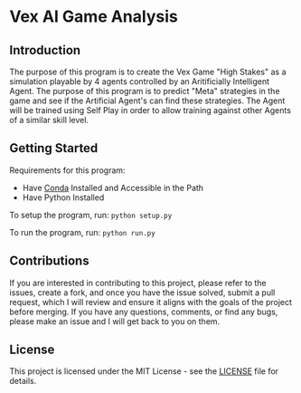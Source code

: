 # Vex AI Game Analysis

## Introduction
The purpose of this program is to create the Vex Game "High Stakes" as a simulation playable by 4 agents controlled by an Aritificially Intelligent Agent. The purpose of this program is to predict "Meta" strategies in the game and see if the Artificial Agent's can find these strategies. The Agent will be trained using Self Play in order to allow training against other Agents of a similar skill level.

## Getting Started

Requirements for this program:
- Have [Conda](https://github.com/conda-forge/miniforge) Installed and Accessible in the Path
- Have Python Installed

To setup the program, run:
```python setup.py```

To run the program, run:
```python run.py```

## Contributions

If you are interested in contributing to this project, please refer to the issues, create a fork, and once you have the issue solved, submit a pull request, which I will review and ensure it aligns with the goals of the project before merging. If you have any questions, comments, or find any bugs, please make an issue and I will get back to you on them.

## License

This project is licensed under the MIT License - see the [LICENSE](LICENSE) file for details.
